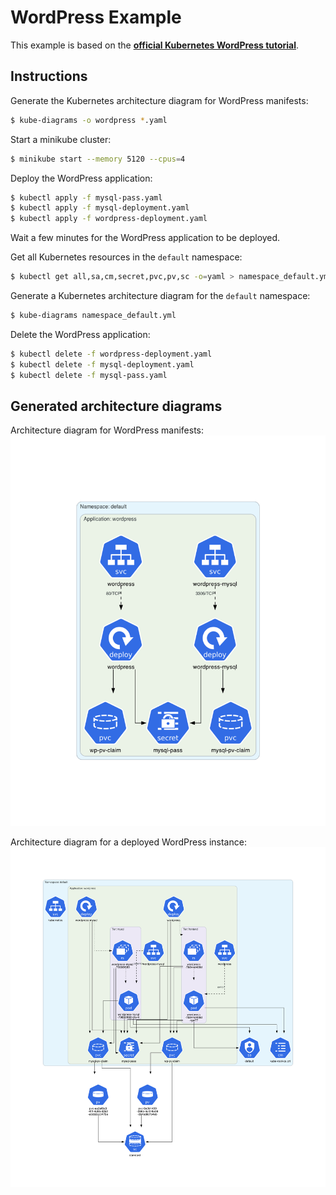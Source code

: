 # WordPress Example

This example is based on the **[official Kubernetes WordPress tutorial](https://kubernetes.io/docs/tutorials/stateful-application/mysql-wordpress-persistent-volume/)**.

## Instructions

Generate the Kubernetes architecture diagram for WordPress manifests:

```sh
$ kube-diagrams -o wordpress *.yaml
```

Start a minikube cluster:

```sh
$ minikube start --memory 5120 --cpus=4
```

Deploy the WordPress application:

```sh
$ kubectl apply -f mysql-pass.yaml
$ kubectl apply -f mysql-deployment.yaml
$ kubectl apply -f wordpress-deployment.yaml
```

Wait a few minutes for the WordPress application to be deployed.

Get all Kubernetes resources in the `default` namespace:

```sh
$ kubectl get all,sa,cm,secret,pvc,pv,sc -o=yaml > namespace_default.yml
```

Generate a Kubernetes architecture diagram for the `default` namespace:

```sh
$ kube-diagrams namespace_default.yml
```

Delete the WordPress application:

```sh
$ kubectl delete -f wordpress-deployment.yaml
$ kubectl delete -f mysql-deployment.yaml
$ kubectl delete -f mysql-pass.yaml
```

## Generated architecture diagrams

Architecture diagram for WordPress manifests:
![wordpress.png](wordpress.png)

Architecture diagram for a deployed WordPress instance:
![default namespace](namespace_default.png)
